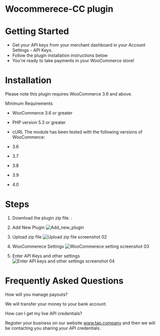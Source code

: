 # Wocommerece-CC plugin
 # Getting Started
  * Get your API keys from your merchant dashboard in your Account Settings - API Keys.
  * Follow the plugin installation instructions below
  * You're ready to take payments in your WooCommerce store!
 # Installation
   Please note this plugin requires WooCommerce 3.6 and above.

   Minimum Requirements

   * WooCommerce 3.6 or greater
   * PHP version 5.3 or greater
   * cURL
   The module has been tested with the following versions of WooCommerce:

   * 3.6
   * 3.7
   * 3.8
   * 3.9
   * 4.0
 # Steps
1. Download the plugin zip file. :
	
2. Add New Plugin
 ![Add_new_plugin](https://github.com/Tap-Payments/woocomerce-plugin/assets/36191420/d6c6efb6-58ee-428c-9bb3-8b0903451c33)
3. Upload zip file
 ![Upload zip file screenshot 02](https://content.screencast.com/users/m.khan3005/folders/Capture/media/fb0f8b1e-3ea2-4563-a79d-1a39fc451acc/LWR_Recording.png)
4. WooCommerece Settings
![WooCommerece setting screenshot 03](https://content.screencast.com/users/m.khan3005/folders/Capture/media/3790a489-9381-4697-bfb1-dad50cab309b/LWR_Recording.png)
5. Enter API Keys and other settings
 ![Enter API keys and other settings screenshot 04](https://content.screencast.com/users/m.khan3005/folders/Capture/media/ac62e946-2790-41ab-8a7d-74ed402ef012/LWR_Recording.png)

 # Frequently Asked Questions

How will you manage payouts? 

We will transfer your money to your bank account.

How can I get my live API credentials? 

Register your business on our website www.tap.company and then we will be contacting you sharing your API credentials.


